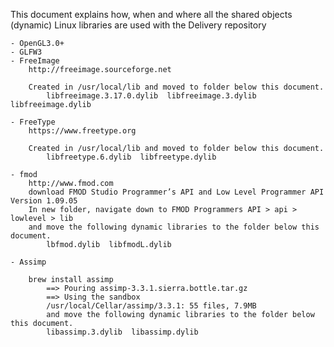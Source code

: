
This document explains how, when and where all the shared objects (dynamic) Linux libraries are
used with the Delivery repository










    - OpenGL3.0+
    - GLFW3
    - FreeImage
        http://freeimage.sourceforge.net
 
        Created in /usr/local/lib and moved to folder below this document.
            libfreeimage.3.17.0.dylib  libfreeimage.3.dylib  libfreeimage.dylib
        
    - FreeType
        https://www.freetype.org
 
        Created in /usr/local/lib and moved to folder below this document.
            libfreetype.6.dylib  libfreetype.dylib

    - fmod
        http://www.fmod.com
        download FMOD Studio Programmer’s API and Low Level Programmer API  Version 1.09.05
        In new folder, navigate down to FMOD Programmers API > api > lowlevel > lib
        and move the following dynamic libraries to the folder below this document.
            lbfmod.dylib  libfmodL.dylib 

    - Assimp

        brew install assimp
            ==> Pouring assimp-3.3.1.sierra.bottle.tar.gz
            ==> Using the sandbox
            /usr/local/Cellar/assimp/3.3.1: 55 files, 7.9MB        
            and move the following dynamic libraries to the folder below this document.
            libassimp.3.dylib  libassimp.dylib